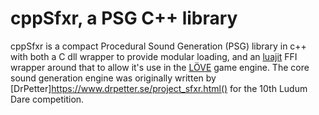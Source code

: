 # cppSfxr, a PSG C++ library

cppSfxr is a compact Procedural Sound Generation (PSG) library in c++ with both
a C dll wrapper to provide modular loading, and an [luajit](https://luajit.org)
FFI wrapper around that to allow it's use in the [LÖVE](https://love2d.org)
game engine. The core sound generation engine was originally written by
[DrPetter]https://www.drpetter.se/project_sfxr.html() for the 10th Ludum Dare competition.
